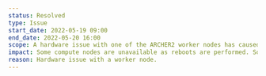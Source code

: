 ```yaml
---
status: Resolved
type: Issue
start_date: 2022-05-19 09:00
end_date: 2022-05-20 16:00
scope: A hardware issue with one of the ARCHER2 worker nodes has caused a number of the compute nodes to go into 'completing' mode. These compute nodes require a reboot. 
impact: Some compute nodes are unavailable as reboots are performed. Some user jobs will not complete fully and other may fail. These jobs should not be charged but please contact support@archer2.ac.uk if you want to confirm whether a refund is required.     
reason: Hardware issue with a worker node. 
---
```

